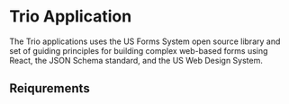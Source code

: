 # Trio Application
The Trio applications uses the US Forms System open source library and set of guiding principles for building complex web-based forms using React, the JSON Schema standard, and the US Web Design System.
## Reiqurements
